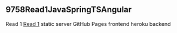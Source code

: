 ## 9758Read1JavaSpringTSAngular

Read 1 [Read 1](https://pavelk6896.github.io/9758Read1JavaSpringTSAngular/) static server GitHub Pages frontend heroku backend


